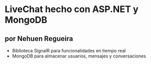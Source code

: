 # LiveChat hecho con ASP.NET y MongoDB 
## por Nehuen Regueira

- Biblioteca SignalR para funcionalidades en tiempo real
- MongoDB para almacenar usuarios, mensajes y conversaciones
